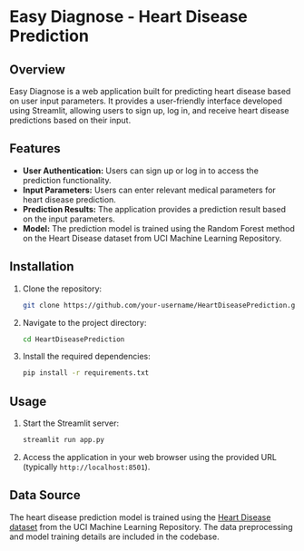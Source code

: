 # Easy Diagnose - Heart Disease Prediction

## Overview
Easy Diagnose is a web application built for predicting heart disease based on user input parameters. It provides a user-friendly interface developed using Streamlit, allowing users to sign up, log in, and receive heart disease predictions based on their input.

## Features
- **User Authentication:** Users can sign up or log in to access the prediction functionality.
- **Input Parameters:** Users can enter relevant medical parameters for heart disease prediction.
- **Prediction Results:** The application provides a prediction result based on the input parameters.
- **Model:** The prediction model is trained using the Random Forest method on the Heart Disease dataset from UCI Machine Learning Repository.

## Installation
1. Clone the repository:
   ```bash
   git clone https://github.com/your-username/HeartDiseasePrediction.git
   ```
2. Navigate to the project directory:
   ```bash
   cd HeartDiseasePrediction
   ```
3. Install the required dependencies:
   ```bash
   pip install -r requirements.txt
   ```

## Usage
1. Start the Streamlit server:
   ```bash
   streamlit run app.py
   ```
2. Access the application in your web browser using the provided URL (typically `http://localhost:8501`).

## Data Source
The heart disease prediction model is trained using the [Heart Disease dataset](https://archive.ics.uci.edu/dataset/45/heart+disease) from the UCI Machine Learning Repository. The data preprocessing and model training details are included in the codebase.
